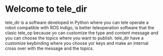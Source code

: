 # Welcome to tele_dir

tele_dir is a software developed in Python  where you can tele operate a robot compatible with ROS Indigo, is better teleoperation software that the clasic tele_op because yo can customize the type and content message and you can choose the topics where you want to publish. 
tele_dir have a customize keybinding where you choose yor keys and make an internal cross over with the message and the topics. 

